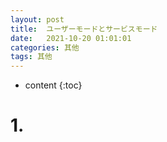 ```yaml
---
layout: post
title:  ユーザーモードとサービスモード               
date:   2021-10-20 01:01:01
categories: 其他
tags: 其他
---
```

* content
{:toc}

# 1. 

